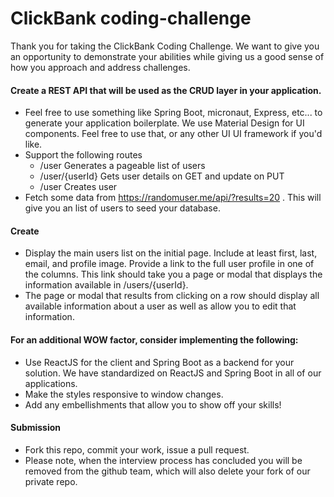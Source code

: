 
ClickBank coding-challenge
================

Thank you for taking the ClickBank Coding Challenge. We want to give you an opportunity to demonstrate your abilities while giving us a good sense of how you approach and address challenges. 

#### Create a REST API that will be used as the CRUD layer in your application. 
* Feel free to use something like Spring Boot, micronaut, Express, etc... to generate your application boilerplate. We use Material Design for UI components. Feel free to use that, or any other UI UI framework if you'd like. 
* Support the following routes
  * /user Generates a pageable list of users
  * /user/{userId} Gets user details on GET and update on PUT
  * /user Creates user
* Fetch some data from https://randomuser.me/api/?results=20 . This will give you an list of users to seed your database.

#### Create
* Display the main users list on the initial page. Include at least first, last, email, and profile image.  Provide a link to the full user profile in one of the columns. This link should take you a page or modal that displays the information available in /users/{userId}.
* The page or modal that results from clicking on a row should display all available information about a user as well as allow you to edit that information.

#### For an additional WOW factor, consider implementing the following:
* Use ReactJS for the client and Spring Boot as a backend for your solution. We have standardized on ReactJS and Spring Boot in all of our applications.
* Make the styles responsive to window changes. 
* Add any embellishments that allow you to show off your skills!

#### Submission
* Fork this repo, commit your work, issue a pull request.
* Please note, when the interview process has concluded you will be removed from the github team, which will also delete your fork of our private repo.
